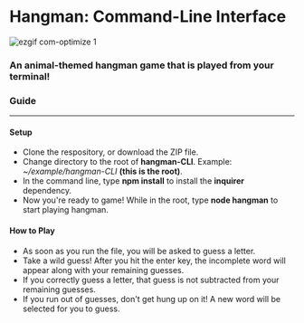 # Hangman: Command-Line Interface
![ezgif com-optimize 1](https://user-images.githubusercontent.com/30301389/36011024-987a4656-0d22-11e8-9823-7837cf715142.gif)
### An animal-themed hangman game that is played from your terminal!

### Guide
_________
#### Setup
- Clone the respository, or download the ZIP file.
- Change directory to the root of **hangman-CLI**. Example:  *~/example/hangman-CLI*  **(this is the root)**.
- In the command line, type **npm install** to install the **inquirer** dependency.
- Now you're ready to game! While in the root, type **node hangman** to start playing hangman.
#### How to Play
- As soon as you run the file, you will be asked to guess a letter.
- Take a wild guess! After you hit the enter key, the incomplete word will appear along with your remaining guesses.
- If you correctly guess a letter, that guess is not subtracted from your remaining guesses.
- If you run out of guesses, don't get hung up on it! A new word will be selected for you to guess.
